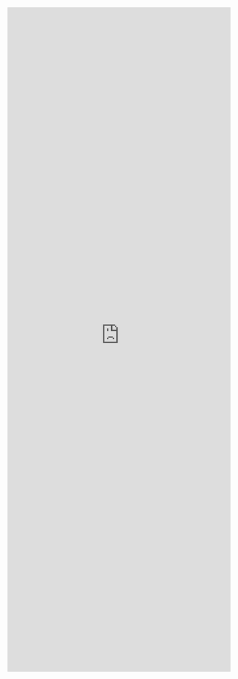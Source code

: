 <iframe 
    title='DetailsList Custom Group Headers Example'
    src='https://fabricweb.z5.web.core.windows.net/pr-deploy-site/refs/pull/9333/merge/fabric-website-resources/dist/index.html#/examples/detailslist/customgroupheaders?docsExample=true'
    frameborder='no'
    height='1500'
    style='width: 100%;'
>